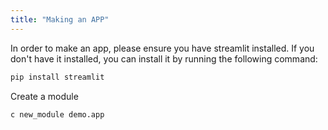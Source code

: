 ```yaml
---
title: "Making an APP"
---
```

In order to make an app, please ensure you have streamlit installed. If you don't have it installed, you can install it by running the following command:

```bash
pip install streamlit
```

Create a module

```bash
c new_module demo.app
```